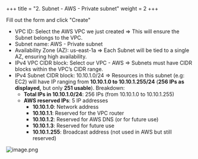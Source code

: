 +++
title = "2. Subnet - AWS - Private subnet"
weight = 2
+++


Fill out the form and click "Create"

- VPC ID: Select the AWS VPC we just created
⇒ This will ensure the Subnet belongs to the VPC.
- Subnet name: AWS - Private subnet
- Availability Zone (AZ): us-east-1a
⇒ Each Subnet will be tied to a single AZ, ensuring high availability.
- IPv4 VPC CIDR block: Select our VPC - AWS
⇒ Subnets must have CIDR blocks within the VPC’s CIDR range.
- IPv4 Subnet CIDR block: 10.10.1.0/24
⇒ Resources in this subnet (e.g: EC2) will have IP ranging from **10.10.1.0 to 10.10.1.255/24** (**256 IPs as displayed,** but only **251 usable**). Breakdown:
	- **Total IPs in 10.10.1.0/24**: 256 IPs (from 10.10.1.0 to 10.10.1.255)
	- **AWS reserved IPs**: 5 IP addresses
		- **10.10.1.0**: Network address
		- **10.10.1.1**: Reserved for the VPC router
		- **10.10.1.2**: Reserved for AWS DNS (or for future use)
		- **10.10.1.3**: Reserved for future use
		- **10.10.1.255**: Broadcast address (not used in AWS but still reserved)

![image.png](/images/003-iii-setup-vpc-aws-resources/9-997725-image.png)


